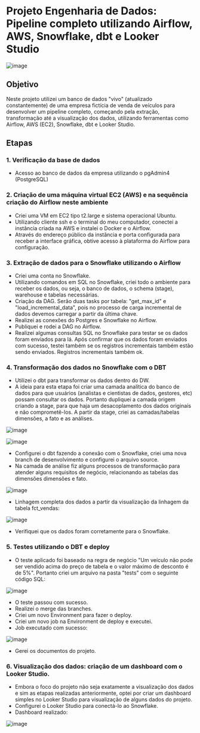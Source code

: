 # Projeto Engenharia de Dados: Pipeline completo utilizando Airflow, AWS, Snowflake, dbt e Looker Studio

![image](https://github.com/rexpires/Pipeline_completo/assets/105373494/8ef01e99-4399-4975-a060-4e63b504761a)

## Objetivo

Neste projeto utilizei um banco de dados "vivo" (atualizado constantemente) de uma empresa fictícia de venda de veículos para desenvolver um pipeline completo, começando pela extração, transformação até a visualização dos dados, utilizando ferramentas como Airflow, AWS (EC2), Snowflake, dbt e Looker Studio. 

## Etapas

### 1. Verificação da base de dados 
   - Acesso ao banco de dados da empresa utilizando o pgAdmin4 (PostgreSQL)

### 2. Criação de uma máquina virtual EC2 (AWS) e na sequência criação do Airflow neste ambiente
   - Criei uma VM em EC2 tipo t2.large e sistema operacional Ubuntu.
   - Utilizando cliente ssh e o terminal do meu computador, conectei a instância criada na AWS e instalei o Docker e o Airflow.
   - Através do endereço público da instância e porta configurada para receber a interface gráfica, obtive acesso à plataforma do Airflow para configuração.

### 3. Extração de dados para o Snowflake utilizando o Airflow 
   - Criei uma conta no Snowflake.
   - Utilizando comandos em SQL no Snowflake, criei todo o ambiente para receber os dados, ou seja, o banco de dados, o schema (stage), warehouse e tabelas necessárias.
   - Criação da DAG. Serão duas tasks por tabela: "get_max_id" e "load_incremental_data", pois no processo de carga incremental de dados devemos carregar a partir da última chave.
   - Realizei as conexões do Postgres e Snowflake no Airflow.
   - Publiquei e rodei a DAG no Airflow.
   - Realizei algumas consultas SQL no Snowflake para testar se os dados foram enviados para lá. Após confirmar que os dados foram enviados com sucesso, testei também se os registros incrementais também estão sendo enviados. Registros incrementais também ok.

### 4. Transformação dos dados no Snowflake com o DBT 
   - Utilizei o dbt para transformar os dados dentro do DW.
   - A ideia para esta etapa foi criar uma camada analítica do banco de dados para que usuários (analistas e cientistas de dados, gestores, etc) possam consultar os dados. Portanto dupliquei a camada origem criando a stage, para que haja um desacoplamento dos dados originais e não comprometê-los. A partir da stage, criei as camadas/tabelas dimensões, a fato e as análises.
     
![image](https://github.com/rexpires/Pipeline_completo/assets/105373494/795442eb-dc7b-45a1-a6c8-0f1713816eb5)

![image](https://github.com/rexpires/Pipeline_completo/assets/105373494/8291dbf9-741a-4838-9c18-2b22f86c1ab6)

   - Configurei o dbt fazendo a conexão com o Snowflake, criei uma nova branch de desenvolvimento e configurei o arquivo source.
   - Na camada de análise fiz alguns processos de transformação para atender alguns requisitos de negócio, relacionando as tabelas das dimensões dimensões e fato.

![image](https://github.com/rexpires/Pipeline_completo/assets/105373494/57e8f99b-1dba-4df1-a857-5a0271ba3220)

   - Linhagem completa dos dados a partir da visualização da linhagem da tabela fct_vendas:

![image](https://github.com/rexpires/Pipeline_completo/assets/105373494/13ce24bd-570c-4408-9a95-8c9b7a2a875d)

   - Verifiquei que os dados foram corretamente para o Snowflake.

### 5. Testes utilizando o DBT e deploy

   - O teste aplicado foi baseado na regra de negócio "Um veículo não pode ser vendido acima do preço de tabela e o valor máximo de desconto é de 5%". Portanto criei um arquivo na pasta "tests" com o seguinte código SQL:

![image](https://github.com/rexpires/Pipeline_completo/assets/105373494/f4f9f5e6-6db7-4469-b1f5-34941b636f33)

   - O teste passou com sucesso.
   - Realizei o merge das branches.
   - Criei um novo Environment para fazer o deploy.
   - Criei um novo job na Environment de deploy e executei.
   - Job executado com sucesso:
     
![image](https://github.com/rexpires/Pipeline_completo/assets/105373494/081d9a6c-ba0d-481b-963e-3dea863f5105)

   - Gerei os documentos do projeto.  

### 6. Visualização dos dados: criação de um dashboard com o Looker Studio.

   - Embora o foco do projeto não seja exatamente a visualização dos dados e sim as etapas realizadas anteriormente, optei por criar um dashboard simples no Looker Studio para visualização de alguns dados do projeto.  
   - Configurei o Looker Studio para conectá-lo ao Snowflake.
   - Dashboard realizado:
     
![image](https://github.com/rexpires/Pipeline_completo/assets/105373494/9ed8a7e1-3203-488a-88a3-9dd6a6dd5c64)

